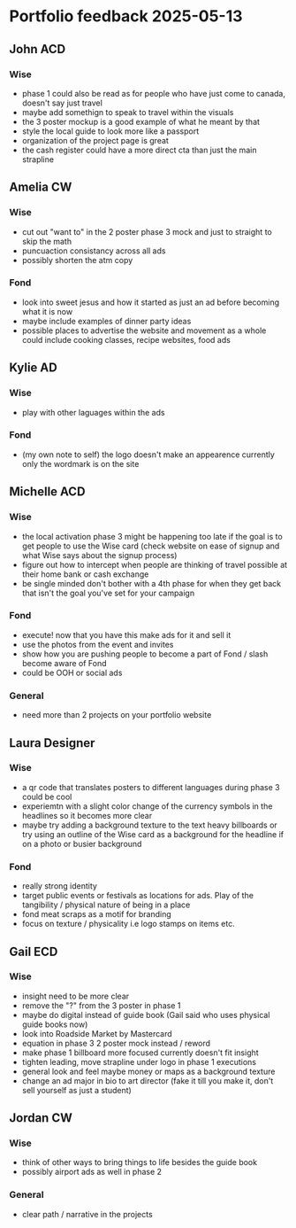 # Portfolio feedback 2025-05-13

## John ACD

### Wise

- phase 1 could also be read as for people who have just come to canada, doesn't say just travel
- maybe add somethign to speak to travel within the visuals
- the 3 poster mockup is a good example of what he meant by that
- style the local guide to look more like a passport
- organization of the project page is great
- the cash register could have a more direct cta than just the main strapline

## Amelia CW

### Wise

- cut out "want to" in the 2 poster phase 3 mock and just to straight to skip the math
- puncuaction consistancy across all ads
- possibly shorten the atm copy

### Fond

- look into sweet jesus and how it started as just an ad before becoming what it is now
- maybe include examples of dinner party ideas
- possible places to advertise the website and movement as a whole could include cooking classes, recipe websites, food ads

## Kylie AD

### Wise

- play with other laguages within the ads

### Fond

- (my own note to self) the logo doesn't make an appearence currently only the wordmark is on the site

## Michelle ACD

### Wise

- the local activation phase 3 might be happening too late if the goal is to get people to use the Wise card (check website on ease of signup and what Wise says about the signup process)
- figure out how to intercept when people are thinking of travel possible at their home bank or cash exchange
- be single minded don't bother with a 4th phase for when they get back that isn't the goal you've set for your campaign

### Fond

- execute! now that you have this make ads for it and sell it
- use the photos from the event and invites
- show how you are pushing people to become a part of Fond / slash become aware of Fond
- could be OOH or social ads

### General

- need more than 2 projects on your portfolio website

## Laura Designer

### Wise

- a qr code that translates posters to different languages during phase 3 could be cool
- experiemtn with a slight color change of the currency symbols in the headlines so it becomes more clear
- maybe try adding a background texture to the text heavy billboards or try using an outline of the Wise card as a background for the headline if on a photo or busier background

### Fond

- really strong identity
- target public events or festivals as locations for ads. Play of the tangibility / physical nature of being in a place
- fond meat scraps as a motif for branding
- focus on texture / physicality i.e logo stamps on items etc.

## Gail ECD

### Wise

- insight need to be more clear
- remove the "?" from the 3 poster in phase 1
- maybe do digital instead of guide book (Gail said who uses physical guide books now)
- look into Roadside Market by Mastercard
- equation in phase 3 2 poster mock instead / reword
- make phase 1 billboard more focused currently doesn't fit insight
- tighten leading, move strapline under logo in phase 1 executions
- general look and feel maybe money or maps as a background texture
- change an ad major in bio to art director (fake it till you make it, don't sell yourself as just a student)

## Jordan CW

### Wise

- think of other ways to bring things to life besides the guide book
- possibly airport ads as well in phase 2

### General

- clear path / narrative in the projects
